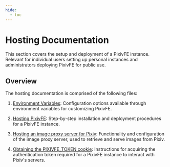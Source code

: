 ```yaml
---
hide:
  - toc
---
```


# Hosting Documentation

This section covers the setup and deployment of a PixivFE instance. Relevant for individual users setting up personal instances and administrators deploying PixivFE for public use.

## Overview

The hosting documentation is comprised of the following files:

1. [Environment Variables](environment-variables.md): Configuration options available through environment variables for customizing PixivFE.

2. [Hosting PixivFE](hosting-pixivfe.md): Step-by-step installation and deployment procedures for a PixivFE instance.

3. [Hosting an image proxy server for Pixiv](image-proxy-server.md): Functionality and configuration of the image proxy server, used to retrieve and serve images from Pixiv.

4. [Obtaining the PIXIVFE_TOKEN cookie](obtaining-pixivfe-token.md): Instructions for acquiring the authentication token required for a PixivFE instance to interact with Pixiv's servers.
